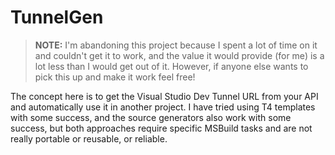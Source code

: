 # TunnelGen

> **NOTE:** I'm abandoning this project because I spent a lot of time on it and couldn't get it to work, and the value it would provide (for me) is a lot less than I would get out of it. However, if anyone else wants to pick this up and make it work feel free!

The concept here is to get the Visual Studio Dev Tunnel URL from your API and automatically use it in another project. I have tried using T4 templates with some success, and the source generators also work with some success, but both approaches require specific MSBuild tasks and are not really portable or reusable, or reliable.
